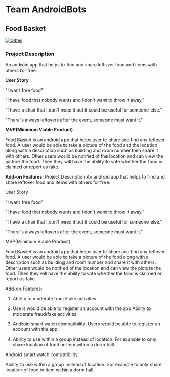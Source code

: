 # Team AndroidBots

## Food Basket

[![Gitter](https://badges.gitter.im/Join%20Chat.svg)](https://gitter.im/AndroidBots/Lobby?utm_source=badge&utm_medium=badge&utm_campaign=pr-badge&utm_content=badge)

### Project Description

An android app that helps to find and share leftover food and items with others for free.

**User Story**

"I want free food"

"I have food that nobody wants and I don't want to throw it away."

"I have a chair that I don't need it but it could be useful for someone else."

"There's always leftovers after the event, someone must want it."

**MVP(Minimum Viable Product)**

Food Basket is an android app that helps user to share and find any leftover food. A user would be able to take a picture of the food and the location along with a description such as building and room number then share it with others. Other users would be notified of the location and can view the picture the food. Then they will have the ability to vote whether the food is claimed or report as fake.


**Add-on Features:**
Project Description
An android app that helps to find and share leftover food and items with others for free.

User Story

"I want free food"

"I have food that nobody wants and I don't want to throw it away."

"I have a chair that I don't need it but it could be useful for someone else."

"There's always leftovers after the event, someone must want it."

MVP(Minimum Viable Product)

Food Basket is an android app that helps user to share and find any leftover food. A user would be able to take a picture of the food along with a description such as building and room number and share it with others. Other users would be notified of the location and can view the picture the food. Then they will have the ability to vote whether the food is claimed or report as fake.

Add-on Features:
1. Ability to moderate fraud/fake activities

2. Users would be able to register an account with the app
Ability to moderate fraud/fake activities

3. Android smart watch compatibility.
Users would be able to register an account with the app

4. Ability to use within a group instead of location. For example to only share location of food or item within a dorm hall.

Android smart watch compatibility.

Ability to use within a group instead of location. For example to only share location of food or item within a dorm hall.